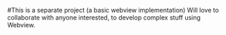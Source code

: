 #This is a separate project (a basic webview implementation)
Will love to collaborate with anyone interested, to develop complex stuff using Webview.
